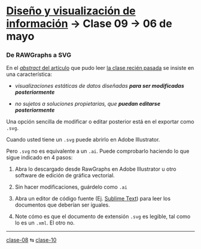 # [Diseño y visualización de información](https://github.com/profesorfaco/troncal/) → Clase 09 → 06 de mayo

### De RAWGraphs a SVG

En el [*abstract* del artículo](https://doi.org/10.1145/3125571.3125585) que pudo leer [la clase recién pasada](https://github.com/profesorfaco/troncal/blob/main/clase-08/README.md) se insiste en una característica: 

- *visualizaciones estáticas de datos diseñadas **para ser modificadas posteriormente*** 

- *no sujetos a soluciones propietarias, que **puedan editarse posteriormente***

Una opción sencilla de modificar o editar posterior está en el exportar como `.svg`.

Cuando usted tiene un `.svg` puede abrirlo en Adobe Illustrator. 

Pero `.svg` no es equivalente a un `.ai`. Puede comprobarlo haciendo lo que sigue indicado en 4 pasos:

1. Abra lo descargado desde RawGraphs en Adobe Illustrator u otro software de edición de gráfica vectorial.

2. Sin hacer modificaciones, guárdelo como `.ai`

3. Abra un editor de código fuente (Ej. [Sublime Text](https://www.sublimetext.com/)) para leer los documentos que deberían ser iguales.

4. Note cómo es que el documento de extensión `.svg` es legible, tal como lo es un `.xml`. El otro no.



_ _ _ _ 

[clase-08](https://github.com/profesorfaco/troncal/blob/main/clase-08/README.md) ⇆ [clase-10](https://github.com/profesorfaco/troncal/blob/main/clase-10/README.md)
